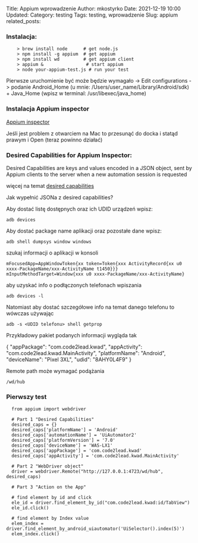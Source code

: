 Title: Appium wprowadzenie
Author: mkostyrko
Date: 2021-12-19 10:00
Updated:
Category: testing
Tags: testing, wprowadzenie
Slug: appium
related_posts:


### Instalacja:

        > brew install node      # get node.js
        > npm install -g appium  # get appium
        > npm install wd         # get appium client
        > appium &                # start appium
        > node your-appium-test.js # run your test


Pierwsze uruchomienie być może będzie wymagało -> Edit configurations -> podanie Android_Home (u mnie: /Users/user_name/Library/Android/sdk) + Java_Home (wpisz w terminal: /usr/libexec/java_home)

### Instalacja Appium inspector

[Appium inspector](https://github.com/appium/appium-inspector/releases)

Jeśli jest problem z otwarciem na Mac to przesunąć do docka i statąd prawym i Open (teraz powinno działać)
### Desired Capabilities for Appium Inspector:
Desired Capabilities are keys and values encoded in a JSON object, sent by Appium clients to the server when a new automation session is requested

więcej na temat [desired capabilities](https://github.com/appium/appium/blob/master/docs/en/writing-running-appium/caps.md)

Jak wypełnić JSONa z desired capabilities?

Aby dostać listę dostępnych oraz ich UDID urządzeń wpisz:
    
    adb devices


Aby dostać package name aplikacji oraz pozostałe dane wpisz:

    adb shell dumpsys window windows 


szukaj informacji o aplikacji w konsoli

    mFocusedApp=AppWindowToken{xx token=Token{xxx ActivityRecord{xx u0 xxxx-PackageName/xxx-ActivityName t1450}}}
    mInputMethodTarget=Window{xxx u0 xxxx-PackageName/xxx-ActivityName}


aby uzyskać info o podłączonych telefonach wpiszania


    adb devices -l


Natomiast aby dostać szczegółowe info na temat danego telefonu to wówczas używając


    adb -s <UDID telefonu> shell getprop


Przykładowy pakiet podanych informacji wygląda tak

{
  "appPackage": "com.code2lead.kwad",
  "appActivity": "com.code2lead.kwad.MainActivity",
  "platformName": "Android",
  "deviceName": "Pixel 3XL",
  "udid": "8AHY0L4F9"
}

Remote path może wymagać podążania

    /wd/hub

### Pierwszy test


      from appium import webdriver

      # Part 1 "Desired Capabilities"
      desired_caps = {}
      desired_caps['platformName'] = 'Android'
      desired_caps['automationName'] = 'UiAutomator2'
      desired_caps['platformVersion'] = '7.0'
      desired_caps['deviceName'] = 'WAS-LX1'
      desired_caps['appPackage'] = 'com.code2lead.kwad'
      desired_caps['appActivity'] = 'com.code2lead.kwad.MainActivity'

      # Part 2 "WebDriver object"
      driver = webdriver.Remote("http://127.0.0.1:4723/wd/hub", desired_caps)

      # Part 3 "Action on the App"

      # find element by id and click
      ele_id = driver.find_element_by_id("com.code2lead.kwad:id/TabView")
      ele_id.click()

      # find element by Index value
      elem_index = driver.find_element_by_android_uiautomator('UiSelector().index(5)')
      elem_index.click()